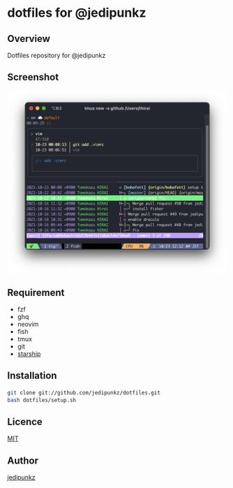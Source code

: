 # dotfiles for @jedipunkz

## Overview

Dotfiles repository for @jedipunkz

## Screenshot

<img src="https://raw.githubusercontent.com/jedipunkz/dotfiles/master/pix/dotfiles.png">

## Requirement

- fzf
- ghq
- neovim
- fish
- tmux
- git
- [starship](https://starship.rs/)

## Installation

```bash
git clone git://github.com/jedipunkz/dotfiles.git
bash dotfiles/setup.sh
```

## Licence

[MIT](https://github.com/tcnksm/tool/blob/master/LICENCE)

## Author

[jedipunkz](https://github.com/jedipunkz)
